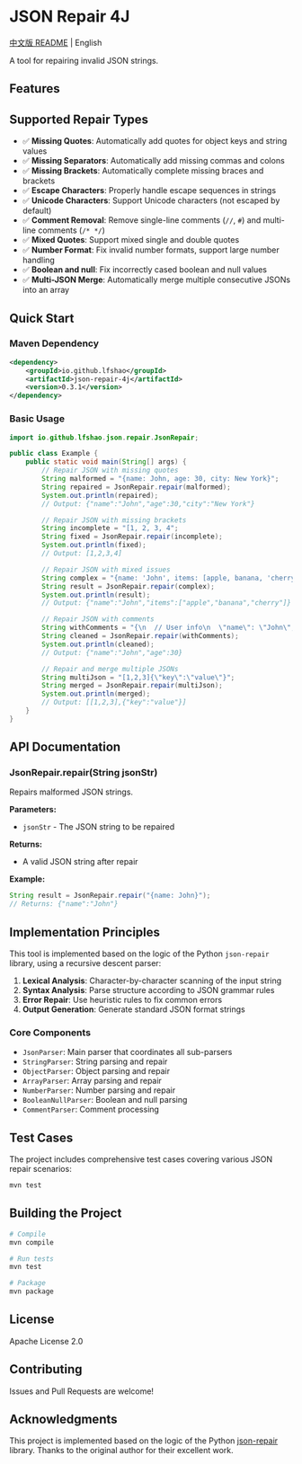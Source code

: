 # JSON Repair 4J

[中文版 README](README_CN.md) | English

A tool for repairing invalid JSON strings.

## Features

## Supported Repair Types

- ✅ **Missing Quotes**: Automatically add quotes for object keys and string values
- ✅ **Missing Separators**: Automatically add missing commas and colons
- ✅ **Missing Brackets**: Automatically complete missing braces and brackets
- ✅ **Escape Characters**: Properly handle escape sequences in strings
- ✅ **Unicode Characters**: Support Unicode characters (not escaped by default)
- ✅ **Comment Removal**: Remove single-line comments (`//`, `#`) and multi-line comments (`/* */`)
- ✅ **Mixed Quotes**: Support mixed single and double quotes
- ✅ **Number Format**: Fix invalid number formats, support large number handling
- ✅ **Boolean and null**: Fix incorrectly cased boolean and null values
- ✅ **Multi-JSON Merge**: Automatically merge multiple consecutive JSONs into an array

## Quick Start

### Maven Dependency

```xml
<dependency>
    <groupId>io.github.lfshao</groupId>
    <artifactId>json-repair-4j</artifactId>
    <version>0.3.1</version>
</dependency>
```

### Basic Usage

```java
import io.github.lfshao.json.repair.JsonRepair;

public class Example {
    public static void main(String[] args) {
        // Repair JSON with missing quotes
        String malformed = "{name: John, age: 30, city: New York}";
        String repaired = JsonRepair.repair(malformed);
        System.out.println(repaired);
        // Output: {"name":"John","age":30,"city":"New York"}

        // Repair JSON with missing brackets
        String incomplete = "[1, 2, 3, 4";
        String fixed = JsonRepair.repair(incomplete);
        System.out.println(fixed);
        // Output: [1,2,3,4]

        // Repair JSON with mixed issues
        String complex = "{name: 'John', items: [apple, banana, 'cherry'}";
        String result = JsonRepair.repair(complex);
        System.out.println(result);
        // Output: {"name":"John","items":["apple","banana","cherry"]}

        // Repair JSON with comments
        String withComments = "{\n  // User info\n  \"name\": \"John\",\n  \"age\": 30 /* age */\n}";
        String cleaned = JsonRepair.repair(withComments);
        System.out.println(cleaned);
        // Output: {"name":"John","age":30}

        // Repair and merge multiple JSONs
        String multiJson = "[1,2,3]{\"key\":\"value\"}";
        String merged = JsonRepair.repair(multiJson);
        System.out.println(merged);
        // Output: [[1,2,3],{"key":"value"}]
    }
}
```

## API Documentation

### JsonRepair.repair(String jsonStr)

Repairs malformed JSON strings.

**Parameters:**
- `jsonStr` - The JSON string to be repaired

**Returns:**
- A valid JSON string after repair

**Example:**
```java
String result = JsonRepair.repair("{name: John}");
// Returns: {"name":"John"}
```

## Implementation Principles

This tool is implemented based on the logic of the Python `json-repair` library, using a recursive descent parser:

1. **Lexical Analysis**: Character-by-character scanning of the input string
2. **Syntax Analysis**: Parse structure according to JSON grammar rules
3. **Error Repair**: Use heuristic rules to fix common errors
4. **Output Generation**: Generate standard JSON format strings

### Core Components

- `JsonParser`: Main parser that coordinates all sub-parsers
- `StringParser`: String parsing and repair
- `ObjectParser`: Object parsing and repair
- `ArrayParser`: Array parsing and repair
- `NumberParser`: Number parsing and repair
- `BooleanNullParser`: Boolean and null parsing
- `CommentParser`: Comment processing

## Test Cases

The project includes comprehensive test cases covering various JSON repair scenarios:

```bash
mvn test
```

## Building the Project

```bash
# Compile
mvn compile

# Run tests
mvn test

# Package
mvn package
```

## License

Apache License 2.0

## Contributing

Issues and Pull Requests are welcome!

## Acknowledgments

This project is implemented based on the logic of the Python [json-repair](https://github.com/mangiucugna/json_repair) library. Thanks to the original author for their excellent work. 